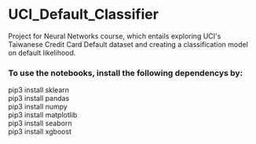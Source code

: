 # UCI_Default_Classifier
Project for Neural Networks course,  which entails exploring UCI's Taiwanese Credit Card Default dataset and creating a classification model on default likelihood.

### To use the notebooks, install the following dependencys by: <br/>

pip3 install sklearn <br/>
pip3 install pandas <br/>
pip3 install numpy <br/>
pip3 install matplotlib <br/>
pip3 install seaborn <br/>
pip3 install xgboost <br/>

